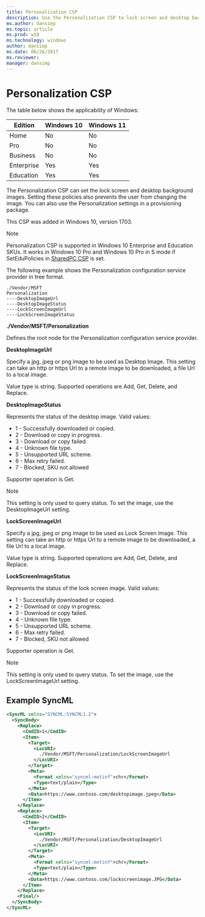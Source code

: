 ```yaml
---
title: Personalization CSP
description: Use the Personalization CSP to lock screen and desktop background images, prevent users from changing the image, and use the settings in a provisioning package.
ms.author: dansimp
ms.topic: article
ms.prod: w10
ms.technology: windows
author: dansimp
ms.date: 06/26/2017
ms.reviewer: 
manager: dansimp
---
```


# Personalization CSP

The table below shows the applicability of Windows:

|Edition|Windows 10|Windows 11|
|--- |--- |--- |
|Home|No|No|
|Pro|No|No|
|Business|No|No|
|Enterprise|Yes|Yes|
|Education|Yes|Yes|

The Personalization CSP can set the lock screen and desktop background images. Setting these policies also prevents the user from changing the image. You can also use the Personalization settings in a provisioning package.

This CSP was added in Windows 10, version 1703.

> [!Note]
> Personalization CSP is supported in Windows 10 Enterprise and Education SKUs. It works in Windows 10 Pro and Windows 10 Pro in S mode if SetEduPolicies in [SharedPC CSP](sharedpc-csp.md) is set.

The following example shows the Personalization configuration service provider in tree format.
```
./Vendor/MSFT
Personalization
----DesktopImageUrl
----DesktopImageStatus
----LockScreenImageUrl
----LockScreenImageStatus
```
<a href="" id="personalization"></a>**./Vendor/MSFT/Personalization**  
<p>Defines the root node for the Personalization configuration service provider.</p>

<a href="" id="desktopimageurl"></a>**DesktopImageUrl**  
<p>Specify a jpg, jpeg or png image to be used as Desktop Image. This setting can take an http or https Url to a remote image to be downloaded, a file Url to a local image.</p>
<p>Value type is string. Supported operations are Add, Get, Delete, and Replace.</p>

<a href="" id="desktopimagestatus"></a>**DesktopImageStatus**  
<p>Represents the status of the desktop image. Valid values:</p>
<ul>
<li>1 - Successfully downloaded or copied.</li>
<li>2 - Download or copy in progress.</li>
<li>3 - Download or copy failed.</li>
<li>4 - Unknown file type.</li>
<li>5 - Unsupported URL scheme.</li>
<li>6 - Max retry failed.</li>
<li>7 - Blocked, SKU not allowed</li>
</ul>
<p>Supporter operation is Get.</p>

> [!Note]
> This setting is only used to query status. To set the image, use the DesktopImageUrl setting.

<a href="" id="lockscreenimageurl"></a>**LockScreenImageUrl**  
<p>Specify a jpg, jpeg or png image to be used as Lock Screen Image. This setting can take an http or https Url to a remote image to be downloaded, a file Url to a local image.</p>
<p>Value type is string. Supported operations are Add, Get, Delete, and Replace.</p>


<a href="" id="lockscreenimagestatus"></a>**LockScreenImageStatus**  
<p>Represents the status of the lock screen image. Valid values:</p>
<ul>
<li>1 - Successfully downloaded or copied.</li>
<li>2 - Download or copy in progress.</li>
<li>3 - Download or copy failed.</li>
<li>4 - Unknown file type.</li>
<li>5 - Unsupported URL scheme.</li>
<li>6 - Max retry failed.</li>
<li>7 - Blocked, SKU not allowed</li>
</ul>
<p>Supporter operation is Get.</p>

> [!Note]
> This setting is only used to query status. To set the image, use the LockScreenImageUrl setting.


## Example SyncML

```xml
<SyncML xmlns="SYNCML:SYNCML1.2">
  <SyncBody>
    <Replace>
      <CmdID>1</CmdID>
      <Item>
        <Target>
          <LocURI>
            ./Vendor/MSFT/Personalization/LockScreenImageUrl
          </LocURI>
        </Target>
        <Meta>
          <Format xmlns="syncml:metinf">chr</Format>
          <Type>text/plain</Type>
        </Meta>
        <Data>https://www.contoso.com/desktopimage.jpeg</Data>
      </Item>
    </Replace>
    <Replace>
      <CmdID>2</CmdID>
      <Item>
        <Target>
          <LocURI>
            ./Vendor/MSFT/Personalization/DesktopImageUrl
          </LocURI>
        </Target>
        <Meta>
          <Format xmlns="syncml:metinf">chr</Format>
          <Type>text/plain</Type>
        </Meta>
        <Data>https://www.contoso.com/lockscreenimage.JPG</Data>
      </Item>
    </Replace>
    <Final/> 
  </SyncBody>
</SyncML>
```



